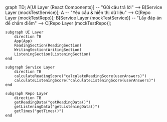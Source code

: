 graph TD;
    A[UI Layer (React Components)] -- "Gửi câu trả lời" --> B[Service Layer (mockTestService)];
    A -- "Yêu cầu & hiển thị dữ liệu" --> C[Repo Layer (mockTestRepo)];
    B[Service Layer (mockTestService)] -- "Lấy đáp án để chấm điểm" --> C[Repo Layer (mockTestRepo)];

    subgraph UI Layer
        direction TB
        App(App)
        ReadingSection(ReadingSection)
        WritingSection(WritingSection)
        ListeningSection(ListeningSection)
    end

    subgraph Service Layer
        direction TB
        calculateReadingScore("calculateReadingScore(userAnswers)")
        calculateListeningScore("calculateListeningScore(userAnswers)")
    end

    subgraph Repo Layer
        direction TB
        getReadingData("getReadingData()")
        getListeningData("getListeningData()")
        getTimes("getTimes()")
    end